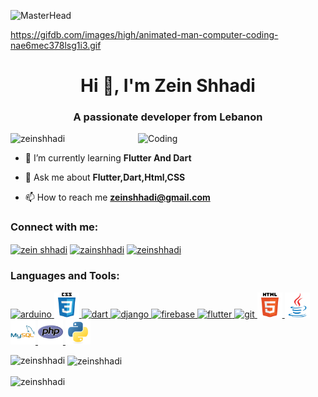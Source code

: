 ![MasterHead](https://gifdb.com/images/high/animated-chock-coding-c78f6elj32sfoi8q.gif)

https://gifdb.com/images/high/animated-man-computer-coding-nae6mec378lsg1i3.gif
<h1 align="center">Hi 👋, I'm Zein Shhadi</h1>
<h3 align="center">A passionate developer from Lebanon</h3>
<img align="right" alt="Coding" width="300"  src="https://gifdb.com/images/high/animated-man-computer-coding-nae6mec378lsg1i3.gif">


<p align="left"> <img src="https://komarev.com/ghpvc/?username=zeinshhadi&label=Profile%20views&color=0e75b6&style=flat" alt="zeinshhadi" /> </p>

- 🌱 I’m currently learning **Flutter And Dart**

- 💬 Ask me about **Flutter,Dart,Html,CSS**

- 📫 How to reach me **zeinshhadi@gmail.com**

<h3 align="left">Connect with me:</h3>
<p align="left">
<a href="https://fb.com/zein shhadi" target="blank"><img align="center" src="https://raw.githubusercontent.com/rahuldkjain/github-profile-readme-generator/master/src/images/icons/Social/facebook.svg" alt="zein shhadi" height="30" width="40" /></a>
<a href="https://instagram.com/zainshhadi" target="blank"><img align="center" src="https://raw.githubusercontent.com/rahuldkjain/github-profile-readme-generator/master/src/images/icons/Social/instagram.svg" alt="zainshhadi" height="30" width="40" /></a>
<a href="https://www.hackerrank.com/zeinshhadi" target="blank"><img align="center" src="https://raw.githubusercontent.com/rahuldkjain/github-profile-readme-generator/master/src/images/icons/Social/hackerrank.svg" alt="zeinshhadi" height="30" width="40" /></a>
</p>

<h3 align="left">Languages and Tools:</h3>
<p align="left"> <a href="https://www.arduino.cc/" target="_blank" rel="noreferrer"> <img src="https://cdn.worldvectorlogo.com/logos/arduino-1.svg" alt="arduino" width="40" height="40"/> </a> <a href="https://www.w3schools.com/css/" target="_blank" rel="noreferrer"> <img src="https://raw.githubusercontent.com/devicons/devicon/master/icons/css3/css3-original-wordmark.svg" alt="css3" width="40" height="40"/> </a> <a href="https://dart.dev" target="_blank" rel="noreferrer"> <img src="https://www.vectorlogo.zone/logos/dartlang/dartlang-icon.svg" alt="dart" width="40" height="40"/> </a> <a href="https://www.djangoproject.com/" target="_blank" rel="noreferrer"> <img src="https://cdn.worldvectorlogo.com/logos/django.svg" alt="django" width="40" height="40"/> </a> <a href="https://firebase.google.com/" target="_blank" rel="noreferrer"> <img src="https://www.vectorlogo.zone/logos/firebase/firebase-icon.svg" alt="firebase" width="40" height="40"/> </a> <a href="https://flutter.dev" target="_blank" rel="noreferrer"> <img src="https://www.vectorlogo.zone/logos/flutterio/flutterio-icon.svg" alt="flutter" width="40" height="40"/> </a> <a href="https://git-scm.com/" target="_blank" rel="noreferrer"> <img src="https://www.vectorlogo.zone/logos/git-scm/git-scm-icon.svg" alt="git" width="40" height="40"/> </a> <a href="https://www.w3.org/html/" target="_blank" rel="noreferrer"> <img src="https://raw.githubusercontent.com/devicons/devicon/master/icons/html5/html5-original-wordmark.svg" alt="html5" width="40" height="40"/> </a> <a href="https://www.java.com" target="_blank" rel="noreferrer"> <img src="https://raw.githubusercontent.com/devicons/devicon/master/icons/java/java-original.svg" alt="java" width="40" height="40"/> </a> <a href="https://www.mysql.com/" target="_blank" rel="noreferrer"> <img src="https://raw.githubusercontent.com/devicons/devicon/master/icons/mysql/mysql-original-wordmark.svg" alt="mysql" width="40" height="40"/> </a> <a href="https://www.php.net" target="_blank" rel="noreferrer"> <img src="https://raw.githubusercontent.com/devicons/devicon/master/icons/php/php-original.svg" alt="php" width="40" height="40"/> </a> <a href="https://www.python.org" target="_blank" rel="noreferrer"> <img src="https://raw.githubusercontent.com/devicons/devicon/master/icons/python/python-original.svg" alt="python" width="40" height="40"/> </a> </p>

<p><img align="left" src="https://github-readme-stats.vercel.app/api/top-langs?username=zeinshhadi&show_icons=true&locale=en&layout=compact" alt="zeinshhadi" /></p>

<p>&nbsp;<img align="center" src="https://github-readme-stats.vercel.app/api?username=zeinshhadi&show_icons=true&locale=en" alt="zeinshhadi" /></p>

<p><img align="center" src="https://github-readme-streak-stats.herokuapp.com/?user=zeinshhadi&" alt="zeinshhadi" /></p>
